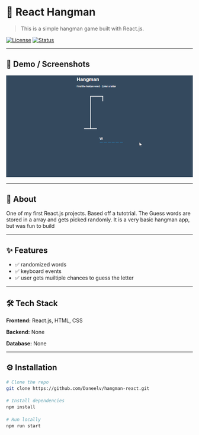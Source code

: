 # 🚀 React Hangman

> This is a simple hangman game built with React.js.

[![License](https://img.shields.io/badge/license-MIT-blue.svg)](LICENSE)
[![Status](https://img.shields.io/badge/status-repo%20only-active.svg)]()

---

## 📸 Demo / Screenshots

<p align="center">
  <img src="docs/hangman.gif" alt="hangman gif" width="700">
</p>

---

## 📜 About

One of my first React.js projects. Based off a tutotrial. The Guess words are stored in a array and gets picked randomly. It is a very basic hangman app, but was fun to build

---

## ✨ Features

- ✅ randomized words
- ✅ keyboard events
- ✅ user gets muiltiple chances to guess the letter

---

## 🛠 Tech Stack

**Frontend:** React.js, HTML, CSS  

**Backend:** None

**Database:** None

---

## ⚙️ Installation

```bash
# Clone the repo
git clone https://github.com/Daneelv/hangman-react.git

# Install dependencies
npm install

# Run locally
npm run start
```
